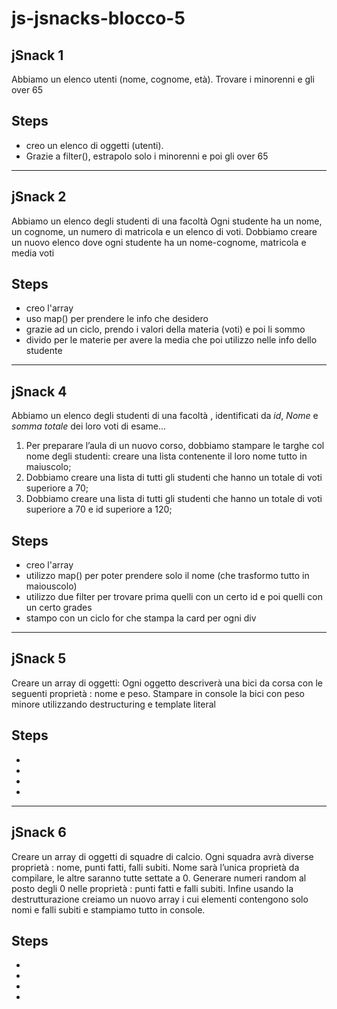 # js-jsnacks-blocco-5

## jSnack 1 
Abbiamo un elenco utenti (nome, cognome, età).
Trovare i minorenni e gli over 65

## Steps
- creo un elenco di oggetti (utenti).
- Grazie a filter(), estrapolo solo i minorenni e poi gli over 65

---

## jSnack 2 
Abbiamo un elenco degli studenti di una facoltà
Ogni studente ha un nome, un cognome, un numero di matricola e un elenco di voti.
Dobbiamo creare un nuovo elenco dove ogni studente ha un nome-cognome, matricola e media voti

## Steps
- creo l'array
- uso map() per prendere le info che desidero
- grazie ad un ciclo, prendo i valori della materia (voti) e poi li sommo
- divido per le materie per avere la media che poi utilizzo nelle info dello studente

---

## jSnack 4
Abbiamo un elenco degli studenti di una facoltà , identificati da _id_, _Nome_ e _somma totale_
dei loro voti di esame...
1. Per preparare l’aula di un nuovo corso, dobbiamo stampare le targhe col nome degli studenti: creare una lista contenente il loro nome tutto in maiuscolo;
2. Dobbiamo creare una lista di tutti gli studenti che hanno un totale di voti superiore a 70;
3. Dobbiamo creare una lista di tutti gli studenti che hanno un totale di voti superiore a 70 e id superiore a 120;

## Steps
- creo l'array
- utilizzo map() per poter prendere solo il nome (che trasformo tutto in maiouscolo)
- utilizzo due filter per trovare prima quelli con un certo id e poi quelli con un certo grades
- stampo con un ciclo for che stampa la card per ogni div

---

## jSnack 5 
Creare un array di oggetti:
Ogni oggetto descriverà una bici da corsa con le seguenti proprietà : nome e peso.
Stampare in console la bici con peso minore utilizzando destructuring e template literal

## Steps
- 
- 
- 
-

---

## jSnack 6 
Creare un array di oggetti di squadre di calcio. Ogni squadra avrà diverse proprietà : nome,
punti fatti, falli subiti.
Nome sarà l’unica proprietà da compilare, le altre saranno tutte settate a 0.
Generare numeri random al posto degli 0 nelle proprietà : punti fatti e falli subiti.
Infine usando la destrutturazione creiamo un nuovo array i cui elementi contengono solo nomi e
falli subiti e stampiamo tutto in console.

## Steps
- 
- 
- 
-
